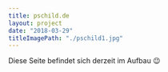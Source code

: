 ```yaml
---
title: pschild.de
layout: project
date: "2018-03-29"
titleImagePath: "./pschild1.jpg"
---
```

Diese Seite befindet sich derzeit im Aufbau :wink: